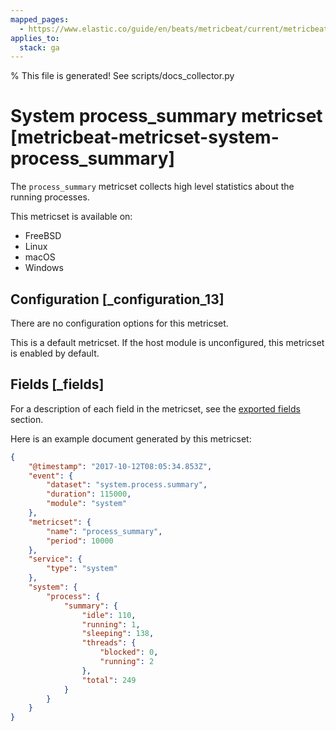 ```yaml
---
mapped_pages:
  - https://www.elastic.co/guide/en/beats/metricbeat/current/metricbeat-metricset-system-process_summary.html
applies_to:
  stack: ga
---
```


% This file is generated! See scripts/docs_collector.py

# System process_summary metricset [metricbeat-metricset-system-process_summary]

The `process_summary` metricset collects high level statistics about the running processes.

This metricset is available on:

* FreeBSD
* Linux
* macOS
* Windows


## Configuration [_configuration_13]

There are no configuration options for this metricset.

This is a default metricset. If the host module is unconfigured, this metricset is enabled by default.

## Fields [_fields]

For a description of each field in the metricset, see the [exported fields](/reference/metricbeat/exported-fields-system.md) section.

Here is an example document generated by this metricset:

```json
{
    "@timestamp": "2017-10-12T08:05:34.853Z",
    "event": {
        "dataset": "system.process.summary",
        "duration": 115000,
        "module": "system"
    },
    "metricset": {
        "name": "process_summary",
        "period": 10000
    },
    "service": {
        "type": "system"
    },
    "system": {
        "process": {
            "summary": {
                "idle": 110,
                "running": 1,
                "sleeping": 138,
                "threads": {
                    "blocked": 0,
                    "running": 2
                },
                "total": 249
            }
        }
    }
}
```
